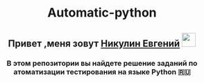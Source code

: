 <h1 align="center">Automatic-python
<h2 align="center">Привет ,меня зовут <a href="[https://github.com/JackNikolson1992/QA-rookie]" target="_blank">Никулин Евгений</a> 
<img src="[https://github.com/blackcater/blackcater/raw/main/images/Hi.gif](https://github.com/JackNikolson1992/Automatic-python/edit/main/README.md#:~:text=or%20pasting%20them.-,JackNikolson1992,%D0%9D%D0%B8%D0%BA%D1%83%D0%BB%D0%B8%D0%BD%20%D0%95%D0%B2%D0%B3%D0%B5%D0%BD%D0%B8%D0%B9,-%D0%AF%20%D0%BD%D0%B0%D1%87%D0%B8%D0%BD%D0%B0%D1%8E%D1%89%D0%B8%D0%B9%20%D0%B8%D0%BD%D0%B6%D0%B5%D0%BD%D0%B5%D1%80)https://github.com/JackNikolson1992/Automatic-python/edit/main/README.md#:~:text=or%20pasting%20them.-,JackNikolson1992,%D0%9D%D0%B8%D0%BA%D1%83%D0%BB%D0%B8%D0%BD%20%D0%95%D0%B2%D0%B3%D0%B5%D0%BD%D0%B8%D0%B9,-%D0%AF%20%D0%BD%D0%B0%D1%87%D0%B8%D0%BD%D0%B0%D1%8E%D1%89%D0%B8%D0%B9%20%D0%B8%D0%BD%D0%B6%D0%B5%D0%BD%D0%B5%D1%80" height="32"/></h1>
<h3 align="center">В этом репозитории вы найдете решение заданий по атоматизации тестирования на языке Python 🇷🇺</h3>
